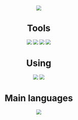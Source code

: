 <!--
Copyright 2022 Dallas

Licensed under the Apache License, Version 2.0 (the "License");
you may not use this file except in compliance with the License.
You may obtain a copy of the License at

http://www.apache.org/licenses/LICENSE-2.0

Unless required by applicable law or agreed to in writing, software
distributed under the License is distributed on an "AS IS" BASIS,
WITHOUT WARRANTIES OR CONDITIONS OF ANY KIND, either express or implied.
See the License for the specific language governing permissions and
limitations under the License.
-->

<!-- <h1 align="center">https://darkjoij.github.io<h/> -->

<div align="center">
  <br>
  <img src="https://github-readme-stats.vercel.app/api?username=DarkJoij&show_icons=true&theme=github_dark"/>
<div/>

# Tools
<div align="center">  
  <img src="https://img.shields.io/badge/Deepin-007CFF?style=for-the-badge&logo=deepin&logoColor=white"/>
  <img src="https://img.shields.io/badge/Windows-0078D6?style=for-the-badge&logo=windows&logoColor=white"/>
  <img src="https://img.shields.io/badge/Visual_Studio_Code-0078D4?style=for-the-badge&logo=visual%20studio%20code&logoColor=white"/>
  <img src="https://img.shields.io/badge/IntelliJ_IDEA-A52A2A.svg?style=for-the-badge&logo=intellij-idea&logoColor=white"/>
<div/>

# Using
<div align="center">
  <img src="https://img.shields.io/badge/Rust-FF7F50?style=for-the-badge&logo=rust&logoColor=white"/>
  <img src="https://img.shields.io/badge/TypeScript-007ACC?style=for-the-badge&logo=typescript&logoColor=white"/>
  
<div/>

# Main languages
<div align="center">
  <img src="https://github-readme-stats.vercel.app/api/top-langs/?username=DarkJoij&layout=compact&langs_count=16&theme=github_dark"/>
<div/>
